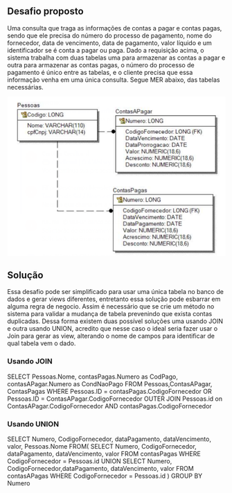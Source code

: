 ## Desafio proposto
Uma consulta que traga as informações de contas a pagar e contas pagas, sendo que ele precisa do número do processo de pagamento, nome do fornecedor, data de vencimento, data de pagamento, valor líquido e um identificador se é conta a pagar ou paga.
Dado a requisição acima, o sistema trabalha com duas tabelas uma para armazenar as contas a pagar e outra para armazenar as contas pagas, o número do processo de pagamento é único entre as tabelas, e o cliente precisa que essa informação venha em uma única consulta. Segue MER abaixo, das tabelas necessárias.

![Captura de tela de 2021-04-14 11-40-25](/assets/Captura%20de%20tela%20de%202021-04-14%2011-40-25.png)

## Solução
Essa desafio pode ser simplificado para usar uma única tabela no banco de dados e gerar views diferentes, entretanto essa solução pode esbarrar em alguma regra de negocio. Assim é necessário que se crie um método no sistema para validar a mudança de tabela prevenindo que exista contas duplicadas.
Dessa forma existem duas possível soluções uma usando JOIN e outra usando UNION, acredito que nesse caso o ideal seria fazer usar o Join para gerar as view, alterando o nome de campos para identificar de qual tabela vem o dado.

### Usando JOIN
SELECT Pessoas.Nome, contasPagas.Numero as CodPago, contasAPagar.Numero as CondNaoPago 
FROM Pessoas,ContasAPagar, ContasPagas 
WHERE Pessoas.ID = contasPagas.CodigoFornecedor OR Pessoas.ID = ContasAPagar.CodigoFornecedor 
OUTER JOIN Pessoas.id on ContasAPagar.CodigoFornecedor AND contasPagas.CodigoFornecedor


### Usando UNION
SELECT Numero, CodigoFornecedor, dataPagamento, dataVencimento, valor, Pessoas.Nome 
    FROM( 
        SELECT Numero, CodigoFornecedor, dataPagamento, dataVencimento, valor FROM contasPagas WHERE CodigoFornecedor = Pessoas.id 
        UNION 
        SELECT Numero, CodigoFornecedor,dataPagamento, dataVencimento, valor FROM contasAPagas WHERE CodigoFornecedor = Pessoas.id
    ) GROUP BY Numero




